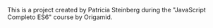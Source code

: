 This is a project created by Patricia Steinberg during the "JavaScript Completo ES6" course by Origamid.

